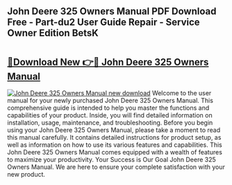 ## John Deere 325 Owners Manual PDF Download Free - Part-du2 User Guide Repair - Service Owner Edition BetsK

# <h2><a href="http://bc87802.oget.top/?id=John+Deere+325+Owners+Manual">🔗Download New 👉🔴 John Deere 325 Owners Manual</a></h2>

[![John Deere 325 Owners Manual new download](https://i.imgur.com/5g1atiW.png)](http://bc87802.oget.top/?id=John+Deere+325+Owners+Manual)
Welcome to the user manual for your newly purchased John Deere 325 Owners Manual. This comprehensive guide is intended to help you master the functions and capabilities of your product. Inside, you will find detailed information on installation, usage, maintenance, and troubleshooting. Before you begin using your John Deere 325 Owners Manual, please take a moment to read this manual carefully. It contains detailed instructions for product setup, as well as information on how to use its various features and capabilities. This John Deere 325 Owners Manual comes equipped with a wealth of features to maximize your productivity. Your Success is Our Goal John Deere 325 Owners Manual. We are here to ensure your complete satisfaction with your new product.
